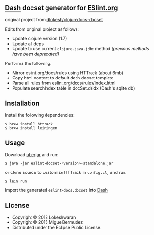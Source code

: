 ## [Dash](https://kapeli.com/dash) docset generator for [ESlint.org](http://eslint.org/)

original project from [dlokesh/clojuredocs-docset](https://github.com/dlokesh/clojuredocs-docset)

Edits from original project as follows:

  - Update clojure version (1.7)
  - Update all deps
  - Update to use current `clojure.java.jdbc` method *(previous methods have been deprecated)*
   

Performs the following:

* Mirror eslint.org/docs/rules using HTTrack (about 6mb)
* Copy html content to default dash docset template
* Parse all rules from eslint.org/docs/rules/index.html
* Populate searchIndex table in docSet.dsidx (Dash's sqlite db)

## Installation
Install the following dependencies:

	$ brew install httrack
	$ brew install leiningen


## Usage
Download [uberjar](https://github.com/miguelbermudez/eslint-docset/releases) and run:

	$ java -jar eslint-docset-<version>-standalone.jar
	
or clone source to customize HTTrack in `config.clj` and run:

	$ lein run

Import the generated `eslint-docs.docset` into [Dash](https://kapeli.com/dash).

## License

* Copyright © 2013 Lokeshwaran
* Copyright © 2015 MiguelBermudez
* Distributed under the Eclipse Public License.

